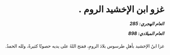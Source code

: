 <h1 dir="rtl">غزو ابن الإخشيد الروم .</h1>

<h5 dir="rtl">العام الهجري:  285

العام الميلادي: 898

</h5>

<p dir="rtl">غزا ابنُ الإخشيد بأهلِ طرسوس بلادَ الرومِ، ففتح اللهُ على يديه حصونًا كثيرةً، ولله الحمدُ.</p></br>
